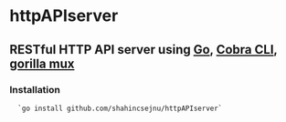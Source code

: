 # httpAPIserver

## RESTful HTTP API server using [Go](https://github.com/golang), [Cobra CLI](https://github.com/spf13/cobra), [gorilla mux](https://github.com/gorilla/mux)



### Installation 
      `go install github.com/shahincsejnu/httpAPIserver` 


 